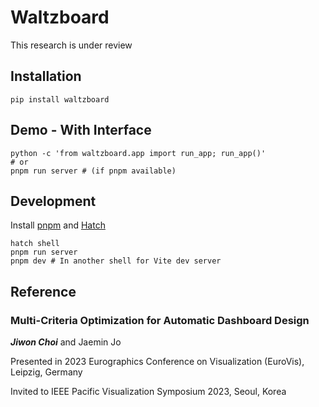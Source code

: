 # Waltzboard

This research is under review

## Installation

```shell
pip install waltzboard
```

## Demo - With Interface

```shell
python -c 'from waltzboard.app import run_app; run_app()'
# or
pnpm run server # (if pnpm available)
```

## Development

Install [pnpm](https://pnpm.io/installation) and [Hatch](https://hatch.pypa.io/latest/install/)

```shell
hatch shell
pnpm run server
pnpm dev # In another shell for Vite dev server
```

## Reference

### Multi-Criteria Optimization for Automatic Dashboard Design

**_Jiwon Choi_** and Jaemin Jo

Presented in 2023 Eurographics Conference on Visualization (EuroVis), Leipzig, Germany

Invited to IEEE Pacific Visualization Symposium 2023, Seoul, Korea
